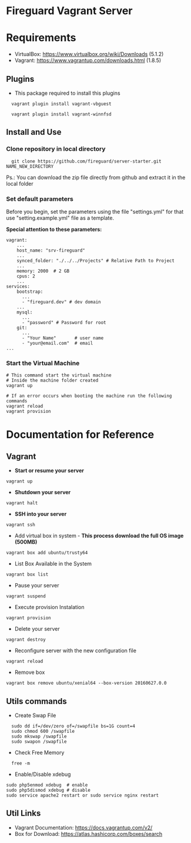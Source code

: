 # Fireguard Vagrant Server

# Requirements

  - VirtualBox: https://www.virtualbox.org/wiki/Downloads (5.1.2)
  - Vagrant:	https://www.vagrantup.com/downloads.html  (1.8.5)

## Plugins
  - This package required to install this plugins
  ```
    vagrant plugin install vagrant-vbguest

    vagrant plugin install vagrant-winnfsd
  ```

## Install and Use

### Clone repository in local directory
```
  git clone https://github.com/fireguard/server-starter.git NAME_NEW_DIRECTORY
```
Ps.: You can download the zip file directly from github and extract it in the
local folder

### Set default parameters

Before you begin, set the parameters using the file "settings.yml" for that
use "setting.example.yml" file as a template.

**Special attention to these parameters:**
```
vagrant:
    ...
    host_name: "srv-fireguard"
    ...
    synced_folder: "./../../Projects" # Relative Path to Project
    ...
    memory: 2000  # 2 GB
    cpus: 2
    ...
services:
    bootstrap:
      ...
      - "fireguard.dev" # dev domain
    ...
    mysql:
      ...
      - "password" # Password for root
    git:
      ...
      - "Your Name"       # user name
      - "your@email.com"  # email
...
```
### Start the Virtual Machine

```
# This command start the virtual machine
# Inside the machine folder created
vagrant up

# If an error occurs when booting the machine run the following commands
vagrant reload
vagrant provision

```


# Documentation for Reference

## Vagrant

  - **Start or resume your server**
  ```
  vagrant up
  ```

  - **Shutdown your server**
  ```
  vagrant halt
  ```

  - **SSH into your server**
  ```
  vagrant ssh
  ```

  - Add virtual box in system - **This process download the full OS image (500MB)**
  ```
  vagrant box add ubuntu/trusty64
  ```

  - List Box Available in the System
  ```
  vagrant box list
  ```

  - Pause your server
  ```
  vagrant suspend
  ```

  - Execute provision Instalation
  ```
  vagrant provision
  ```

  - Delete your server
  ```
  vagrant destroy
  ```

  - Reconfigure server with the new configuration file
  ```
  vagrant reload
  ```

  - Remove box
  ```
  vagrant box remove ubuntu/xenial64 --box-version 20160627.0.0
  ```


## Utils commands

  - Create Swap File
  ```
    sudo dd if=/dev/zero of=/swapfile bs=1G count=4
    sudo chmod 600 /swapfile
    sudo mkswap /swapfile
    sudo swapon /swapfile
  ```

  - Check Free Memory
  ```
    free -m
  ```

  - Enable/Disable xdebug
  ```
  sudo php5enmod xdebug  # enable
  sudo php5dismod xdebug # disable
  sudo service apache2 restart or sudo service nginx restart
  ```

## Util Links

  - Vagrant Documentation: https://docs.vagrantup.com/v2/
  - Box for Download: https://atlas.hashicorp.com/boxes/search
